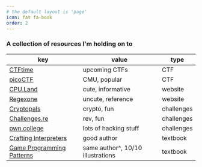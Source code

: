 ```yaml
---
# the default layout is 'page'
icon: fas fa-book
order: 2
---
```


### A collection of resources I'm holding on to

| key           | value         | type |
| ------------- | ------------- | ---- |
| [CTFtime](https://ctftime.org/) | upcoming CTFs | CTF |
| [picoCTF](https://picoctf.org/) | CMU, popular | CTF |
| [CPU.Land](https://cpu.land) | cute, informative | website |
| [Regexone](https://regexone.com/) | uncute, reference | website |
| [Cryptopals](https://cryptopals.com/) | crypto, fun | challenges |
| [Challenges.re](https://challenges.re/) | rev, fun | challenges |
| [pwn.college](https://pwn.college/) | lots of hacking stuff | challenges |
| [Crafting Interpreters](https://craftinginterpreters.com/) | good author | textbook |
| [Game Programming Patterns](https://gameprogrammingpatterns.com/) | same author^, 10/10 illustrations | textbook |
